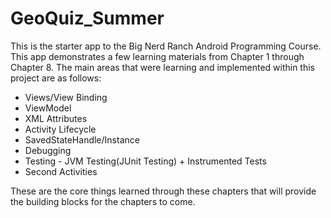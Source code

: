 # GeoQuiz_Summer
This is the starter app to the Big Nerd Ranch Android Programming Course.
This app demonstrates a few learning materials from Chapter 1 through Chapter 8.
The main areas that were learning and implemented within this project are as follows:
- Views/View Binding
- ViewModel
- XML Attributes
- Activity Lifecycle
- SavedStateHandle/Instance
- Debugging
- Testing - JVM Testing(JUnit Testing) + Instrumented Tests
- Second Activities

These are the core things learned through these chapters that will provide the building blocks for the chapters to come.